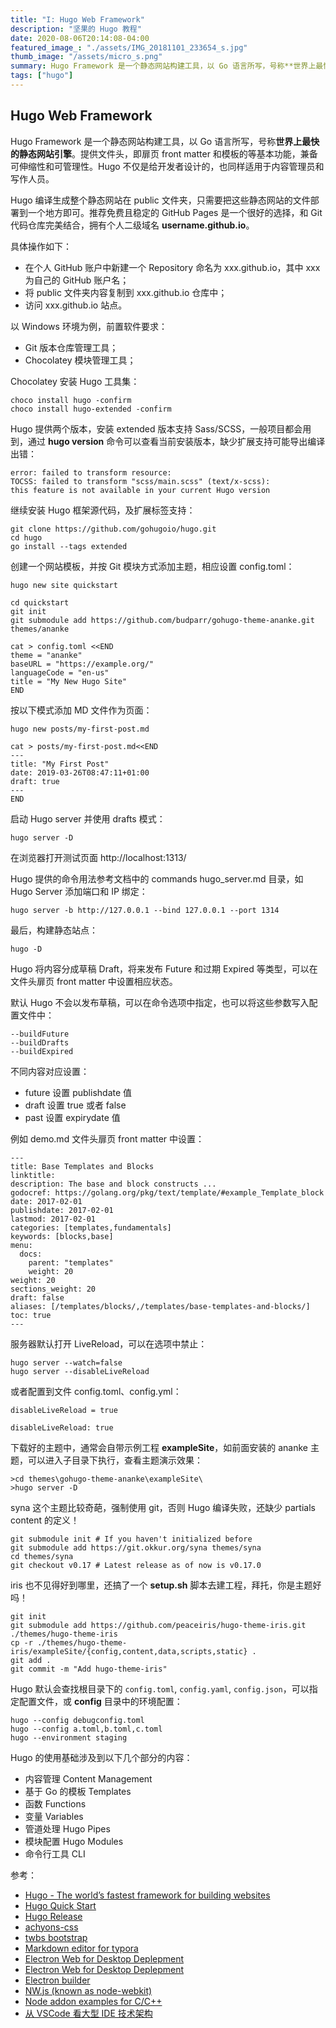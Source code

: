 ```yaml
---
title: "I: Hugo Web Framework"
description: "坚果的 Hugo 教程"
date: 2020-08-06T20:14:08-04:00
featured_image_: "./assets/IMG_20181101_233654_s.jpg"
thumb_image: "/assets/micro_s.png"
summary: Hugo Framework 是一个静态网站构建工具，以 Go 语言所写，号称**世界上最快的静态网站引擎**。提供文件头，即扉页 front matter 和模板的等基本功能，兼备可伸缩性和可管理性。Hugo 不仅是给开发者设计的，也同样适用于内容管理员和写作人员。
tags: ["hugo"]
---
```




## Hugo Web Framework 

Hugo Framework 是一个静态网站构建工具，以 Go 语言所写，号称**世界上最快的静态网站引擎**。提供文件头，即扉页 front matter 和模板的等基本功能，兼备可伸缩性和可管理性。Hugo 不仅是给开发者设计的，也同样适用于内容管理员和写作人员。

Hugo 编译生成整个静态网站在 public 文件夹，只需要把这些静态网站的文件部署到一个地方即可。推荐免费且稳定的 GitHub Pages 是一个很好的选择，和 Git 代码仓库完美结合，拥有个人二级域名 **username.github.io**。

具体操作如下：

- 在个人 GitHub 账户中新建一个 Repository 命名为 xxx.github.io，其中 xxx 为自己的 GitHub 账户名；
- 将 public 文件夹内容复制到 xxx.github.io 仓库中；
- 访问 xxx.github.io 站点。


以 Windows 环境为例，前置软件要求：

- Git 版本仓库管理工具；
- Chocolatey 模块管理工具；

Chocolatey 安装 Hugo 工具集：

    choco install hugo -confirm
    choco install hugo-extended -confirm

Hugo 提供两个版本，安装 extended 版本支持 Sass/SCSS，一般项目都会用到，通过 **hugo version** 命令可以查看当前安装版本，缺少扩展支持可能导出编译出错：

    error: failed to transform resource: 
    TOCSS: failed to transform "scss/main.scss" (text/x-scss): 
    this feature is not available in your current Hugo version

继续安装 Hugo 框架源代码，及扩展标签支持：

    git clone https://github.com/gohugoio/hugo.git
    cd hugo
    go install --tags extended

创建一个网站模板，并按 Git 模块方式添加主题，相应设置 config.toml：

    hugo new site quickstart

    cd quickstart
    git init
    git submodule add https://github.com/budparr/gohugo-theme-ananke.git themes/ananke

    cat > config.toml <<END
    theme = "ananke"
    baseURL = "https://example.org/"
    languageCode = "en-us"
    title = "My New Hugo Site"
    END

按以下模式添加 MD 文件作为页面：

    hugo new posts/my-first-post.md

    cat > posts/my-first-post.md<<END
    ---
    title: "My First Post"
    date: 2019-03-26T08:47:11+01:00
    draft: true
    ---
    END

启动 Hugo server 并使用 drafts 模式：

    hugo server -D

在浏览器打开测试页面 http://localhost:1313/

Hugo 提供的命令用法参考文档中的 commands hugo_server.md 目录，如 Hugo Server 添加端口和 IP 绑定：

    hugo server -b http://127.0.0.1 --bind 127.0.0.1 --port 1314


最后，构建静态站点：

    hugo -D

Hugo 将内容分成草稿 Draft，将来发布 Future 和过期 Expired 等类型，可以在文件头扉页 front matter 中设置相应状态。

默认 Hugo 不会以发布草稿，可以在命令选项中指定，也可以将这些参数写入配置文件中：

    --buildFuture
    --buildDrafts
    --buildExpired

不同内容对应设置：

- future 设置 publishdate 值
- draft 设置 true 或者 false
- past 设置 expirydate 值

例如 demo.md 文件头扉页 front matter 中设置：

    ---
    title: Base Templates and Blocks
    linktitle:
    description: The base and block constructs ...
    godocref: https://golang.org/pkg/text/template/#example_Template_block
    date: 2017-02-01
    publishdate: 2017-02-01
    lastmod: 2017-02-01
    categories: [templates,fundamentals]
    keywords: [blocks,base]
    menu:
      docs:
        parent: "templates"
        weight: 20
    weight: 20
    sections_weight: 20
    draft: false
    aliases: [/templates/blocks/,/templates/base-templates-and-blocks/]
    toc: true
    ---

服务器默认打开 LiveReload，可以在选项中禁止：

    hugo server --watch=false
    hugo server --disableLiveReload

或者配置到文件 config.toml、config.yml：

    disableLiveReload = true

    disableLiveReload: true

下载好的主题中，通常会自带示例工程 **exampleSite**，如前面安装的 ananke 主题，可以进入子目录下执行，查看主题演示效果：

    >cd themes\gohugo-theme-ananke\exampleSite\
    >hugo server -D

syna 这个主题比较奇葩，强制使用 git，否则 Hugo 编译失败，还缺少 partials content 的定义！

    git submodule init # If you haven't initialized before
    git submodule add https://git.okkur.org/syna themes/syna
    cd themes/syna
    git checkout v0.17 # Latest release as of now is v0.17.0

iris 也不见得好到哪里，还搞了一个 **setup.sh** 脚本去建工程，拜托，你是主题好吗！

    git init
    git submodule add https://github.com/peaceiris/hugo-theme-iris.git ./themes/hugo-theme-iris
    cp -r ./themes/hugo-theme-iris/exampleSite/{config,content,data,scripts,static} .
    git add .
    git commit -m "Add hugo-theme-iris"


Hugo 默认会查找根目录下的 `config.toml`, `config.yaml`, `config.json`，可以指定配置文件，或 **config** 目录中的环境配置：

    hugo --config debugconfig.toml
    hugo --config a.toml,b.toml,c.toml
    hugo --environment staging

Hugo 的使用基础涉及到以下几个部分的内容：

- 内容管理 Content Management
- 基于 Go 的模板 Templates
- 函数 Functions
- 变量 Variables
- 管道处理 Hugo Pipes
- 模块配置 Hugo Modules
- 命令行工具 CLI

参考：

- [Hugo - The world’s fastest framework for building websites](https://gohugo.io)
- [Hugo Quick Start](https://gohugo.io/getting-started/quick-start/)
- [Hugo Release](https://github.com/gohugoio/hugo/releases/)
- [achyons-css](https://github.com/tachyons-css/tachyons/)
- [twbs bootstrap](https://github.com/twbs/bootstrap)
- [Markdown editor for typora](https://typora.io/#windows)
- [Electron Web for Desktop Deplepment](https://github.com/electron/electron)
- [Electron Web for Desktop Deplepment](https://www.electronjs.org/)
- [Electron builder](https://github.com/electron-userland/electron-builder)
- [NW.js (known as node-webkit)](https://nwjs.io/)
- [Node addon examples for C/C++](https://github.com/nodejs/node-addon-examples)
- [从 VSCode 看大型 IDE 技术架构](https://zhuanlan.zhihu.com/p/96041706)
